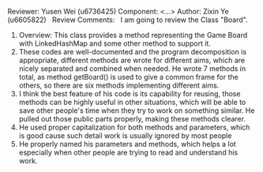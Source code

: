 Reviewer: Yusen Wei (u6736425)
Component: <...>
Author: Zixin Ye (u6605822)
 
Review Comments:
 
I am going to review the Class "Board".
1. Overview:
This class provides a method representing the Game Board with LinkedHashMap and some other method to support it.
 
2. These codes are well-documented and the program decomposition is appropriate, different methods are wrote for
 different aims, which are nicely separated and combined when needed. He wrote 7 methods in total,
 as method getBoard() is used to give a common frame for the others, so there are six methods implementing different aims.
 
3. I think the best feature of his code is its capability for reusing, those methods can be highly useful in other situations,
 which will be able to save other people's time when they try to work on something similar.
  He pulled out those public parts properly, making these methods clearer.
 
4. He used proper capitalization for both methods and parameters, which is good cause such detail work is usually ignored
 by most people
 
5. He properly named his parameters and methods, which helps a lot especially when other people are trying to read
 and understand his work.